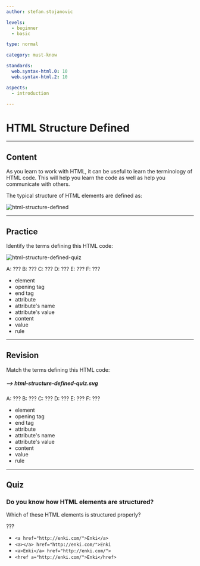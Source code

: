 ```yaml
---
author: stefan.stojanovic

levels:
  - beginner
  - basic

type: normal

category: must-know

standards:
  web.syntax-html.0: 10
  web.syntax-html.2: 10

aspects:
  - introduction

---
```

# HTML Structure Defined
---
## Content

As you learn to work with HTML, it can be useful to learn the terminology of HTML code. This will help you learn the code as well as help you communicate with others. 

The typical structure of HTML elements are defined as:

![html-structure-defined](%3Csvg%20xmlns%3D%22http%3A%2F%2Fwww.w3.org%2F2000%2Fsvg%22%20width%3D%22320%22%20height%3D%22159%22%3E%3Cg%20fill%3D%22none%22%20fill-rule%3D%22evenodd%22%3E%3Crect%20width%3D%22320%22%20height%3D%22159%22%20fill%3D%22%23FFF%22%20rx%3D%229%22%2F%3E%3Ctext%20font-family%3D%22Roboto-Regular%2C%20Roboto%22%20font-size%3D%2216%22%3E%3Ctspan%20x%3D%2234%22%20y%3D%2278%22%20fill%3D%22%23FF6000%22%3E%26lt%3Ba%20href%3D%26quot%3Bhttp%3A%2F%2Fenki.com%2F%26quot%3B%26gt%3B%3C%2Ftspan%3E%20%3Ctspan%20x%3D%22225.46094%22%20y%3D%2278%22%20fill%3D%22%230065FF%22%3EEnki%3C%2Ftspan%3E%20%3Ctspan%20x%3D%22255.375%22%20y%3D%2278%22%20fill%3D%22%23FF6000%22%3E%26lt%3B%2Fa%26gt%3B%3C%2Ftspan%3E%3C%2Ftext%3E%3Cpath%20stroke%3D%22%23C0113A%22%20stroke-linecap%3D%22square%22%20d%3D%22M69.5%2088.5v4%22%2F%3E%3Ctext%20fill%3D%22%23A8216B%22%20font-family%3D%22Roboto-Regular%2C%20Roboto%22%20font-size%3D%2216%22%3E%3Ctspan%20x%3D%22130%22%20y%3D%2232%22%3EElement%3C%2Ftspan%3E%3C%2Ftext%3E%3Ctext%20fill%3D%22%232E9598%22%20font-family%3D%22Roboto-Regular%2C%20Roboto%22%20font-size%3D%2214%22%3E%3Ctspan%20x%3D%2271%22%20y%3D%2258%22%3EOpening%20Tag%3C%2Ftspan%3E%3C%2Ftext%3E%3Ctext%20fill%3D%22%23EC1B4C%22%20font-family%3D%22Roboto-Regular%2C%20Roboto%22%20font-size%3D%2216%22%3E%3Ctspan%20x%3D%22105%22%20y%3D%22139%22%3EAttribute%3C%2Ftspan%3E%3C%2Ftext%3E%3Ctext%20fill%3D%22%23C0113A%22%20font-family%3D%22Roboto-Regular%2C%20Roboto%22%20font-size%3D%2214%22%3E%3Ctspan%20x%3D%2265%22%20y%3D%22107%22%3EAttribute%3C%2Ftspan%3E%20%3Ctspan%20x%3D%2273.28857%22%20y%3D%22121%22%3EName%3C%2Ftspan%3E%3C%2Ftext%3E%3Ctext%20fill%3D%22%23C0113A%22%20font-family%3D%22Roboto-Regular%2C%20Roboto%22%20font-size%3D%2214%22%3E%3Ctspan%20x%3D%22149%22%20y%3D%22108%22%3EAttribute%3C%2Ftspan%3E%20%3Ctspan%20x%3D%22158.56006%22%20y%3D%22122%22%3EValue%3C%2Ftspan%3E%3C%2Ftext%3E%3Ctext%20fill%3D%22%232E9598%22%20font-family%3D%22Roboto-Regular%2C%20Roboto%22%20font-size%3D%2213%22%3E%3Ctspan%20x%3D%22261%22%20y%3D%22100%22%3EEnd%3C%2Ftspan%3E%20%3Ctspan%20x%3D%22261%22%20y%3D%22114%22%3ETag%3C%2Ftspan%3E%3C%2Ftext%3E%3Cpath%20stroke%3D%22%23A8216B%22%20d%3D%22M31.8898%2060.14304V37.64227c1.71944-7.52807%206.80145-11.2921%2015.24604-11.2921h79.32711%22%2F%3E%3Cpath%20stroke%3D%22%23EC1B4C%22%20d%3D%22M55%2084.42086v39.07991c1.71943%207.52807%206.80145%2011.2921%2015.24604%2011.2921h31.05313m115.27398-48.58723v37.29513c-1.71943%207.52807-6.80144%2011.2921-15.24604%2011.2921h-30.15133%22%2F%3E%3Cpath%20stroke%3D%22%232E9598%22%20d%3D%22M34.88973%2060.11974v-3.74505c.54743-2.3968%202.16545-3.59519%204.85404-3.59519H67.4428m157.11026%207.31306v-3.49737C224.00563%2054.19839%20222.38761%2053%20219.69902%2053h-67.89043M255%2087v3.49737c.54743%202.3968%202.16545%203.59519%204.85404%203.59519m29-7.09256v3.49737c-.54743%202.3968-2.16544%203.59519-4.85404%203.59519%22%2F%3E%3Cpath%20stroke%3D%22%23A8216B%22%20d%3D%22M287.46285%2060.1574V37.64226c-1.71944-7.52807-6.80145-11.2921-15.24604-11.2921H192.8897%22%2F%3E%3Cpath%20fill%3D%22%23C0113A%22%20stroke%3D%22%23C6284D%22%20d%3D%22M69.5%2085l2.5%204h-5z%22%2F%3E%3Cpath%20stroke%3D%22%23C0113A%22%20stroke-linecap%3D%22square%22%20d%3D%22M153.5%2088.5v4%22%2F%3E%3Cpath%20fill%3D%22%23C0113A%22%20stroke%3D%22%23C6284D%22%20d%3D%22M153.5%2085l2.5%204h-5z%22%2F%3E%3C%2Fg%3E%3C%2Fsvg%3E)

---
## Practice

Identify the terms defining this HTML code:

![html-structure-defined-quiz](%3Csvg%20xmlns%3D%22http%3A%2F%2Fwww.w3.org%2F2000%2Fsvg%22%20width%3D%22320%22%20height%3D%22143%22%3E%3Cg%20fill%3D%22none%22%20fill-rule%3D%22evenodd%22%3E%3Crect%20width%3D%22320%22%20height%3D%22143%22%20fill%3D%22%23FFF%22%20rx%3D%229%22%2F%3E%3Ctext%20font-family%3D%22Roboto-Regular%2C%20Roboto%22%20font-size%3D%2216%22%3E%3Ctspan%20x%3D%2234%22%20y%3D%2278%22%20fill%3D%22%23FF6000%22%3E%26lt%3Ba%20href%3D%26quot%3Bhttp%3A%2F%2Fenki.com%2F%26quot%3B%26gt%3B%3C%2Ftspan%3E%20%3Ctspan%20x%3D%22225.46094%22%20y%3D%2278%22%20fill%3D%22%230065FF%22%3EEnki%3C%2Ftspan%3E%20%3Ctspan%20x%3D%22255.375%22%20y%3D%2278%22%20fill%3D%22%23FF6000%22%3E%26lt%3B%2Fa%26gt%3B%3C%2Ftspan%3E%3C%2Ftext%3E%3Cpath%20stroke%3D%22%23C0113A%22%20stroke-linecap%3D%22square%22%20d%3D%22M69.5%2088.5v4%22%2F%3E%3Ctext%20fill%3D%22%23A8216B%22%20font-family%3D%22Roboto-Regular%2C%20Roboto%22%20font-size%3D%2216%22%3E%3Ctspan%20x%3D%22156%22%20y%3D%2232%22%3EA%3C%2Ftspan%3E%3C%2Ftext%3E%3Ctext%20fill%3D%22%232E9598%22%20font-family%3D%22Roboto-Regular%2C%20Roboto%22%20font-size%3D%2214%22%3E%3Ctspan%20x%3D%22112%22%20y%3D%2258%22%3EB%3C%2Ftspan%3E%3C%2Ftext%3E%3Ctext%20fill%3D%22%23EC1B4C%22%20font-family%3D%22Roboto-Regular%2C%20Roboto%22%20font-size%3D%2216%22%3E%3Ctspan%20x%3D%22105%22%20y%3D%22121%22%3ED%3C%2Ftspan%3E%3C%2Ftext%3E%3Ctext%20fill%3D%22%23C0113A%22%20font-family%3D%22Roboto-Regular%2C%20Roboto%22%20font-size%3D%2214%22%3E%3Ctspan%20x%3D%2265%22%20y%3D%22107%22%3EE%3C%2Ftspan%3E%3C%2Ftext%3E%3Ctext%20fill%3D%22%23C0113A%22%20font-family%3D%22Roboto-Regular%2C%20Roboto%22%20font-size%3D%2214%22%3E%3Ctspan%20x%3D%22150%22%20y%3D%22108%22%3EF%3C%2Ftspan%3E%3C%2Ftext%3E%3Ctext%20fill%3D%22%232E9598%22%20font-family%3D%22Roboto-Regular%2C%20Roboto%22%20font-size%3D%2216%22%3E%3Ctspan%20x%3D%22267%22%20y%3D%22102%22%3EC%3C%2Ftspan%3E%3C%2Ftext%3E%3Cpath%20stroke%3D%22%23A8216B%22%20d%3D%22M31.8898%2060.14304V37.64227c1.71944-7.52807%206.80145-11.2921%2015.24604-11.2921h102.28994%22%2F%3E%3Cpath%20stroke%3D%22%23EC1B4C%22%20d%3D%22M55%2084.17969v20.32108c1.71943%207.52807%206.80145%2011.2921%2015.24604%2011.2921h31.05313m115.27398-30.92764v19.63554c-1.71943%207.52807-6.80145%2011.2921-15.24604%2011.2921h-81.30367%22%2F%3E%3Cpath%20stroke%3D%22%232E9598%22%20d%3D%22M34.88973%2060.11974v-3.74505c.54743-2.3968%202.16545-3.59519%204.85404-3.59519h67.58435m117.22494%207.31306v-3.49737C224.00563%2054.19839%20222.38761%2053%20219.69902%2053h-94.56035M255%2085.30786v5.18951c.54743%202.3968%202.16545%203.59519%204.85404%203.59519h4.57727m24.42273-8.75979v5.1646c-.54743%202.3968-2.16545%203.59519-4.85404%203.59519h-4.69455%22%2F%3E%3Cpath%20stroke%3D%22%23A8216B%22%20d%3D%22M287.46285%2060.1574V37.64226c-1.71944-7.52807-6.80145-11.2921-15.24604-11.2921H171.53516%22%2F%3E%3Cpath%20fill%3D%22%23C0113A%22%20stroke%3D%22%23C6284D%22%20d%3D%22M69.5%2085l2.5%204h-5z%22%2F%3E%3Cpath%20stroke%3D%22%23C0113A%22%20stroke-linecap%3D%22square%22%20d%3D%22M153.5%2088.5v4%22%2F%3E%3Cpath%20fill%3D%22%23C0113A%22%20stroke%3D%22%23C6284D%22%20d%3D%22M153.5%2085l2.5%204h-5z%22%2F%3E%3C%2Fg%3E%3C%2Fsvg%3E)


A: ???
B: ???
C: ???
D: ???
E: ???
F: ???

 * element
 * opening tag
 * end tag
 * attribute
 * attribute's name
 * attribute's value
 * content
 * value
 * rule


---
## Revision

Match the terms defining this HTML code:

##### --> html-structure-defined-quiz.svg

A: ???
B: ???
C: ???
D: ???
E: ???
F: ???

 * element
 * opening tag
 * end tag
 * attribute
 * attribute's name
 * attribute's value
 * content
 * value
 * rule
 
---
## Quiz

### Do you know how HTML elements are structured?

Which of these HTML elements is structured properly?

???

 * `<a href="http://enki.com/">Enki</a>`
 * `<a></a> href="http://enki.com/">Enki`
 * `<a>Enki</a> href="http://enki.com/">`
 * `<href a="http://enki.com/">Enki</href>`
